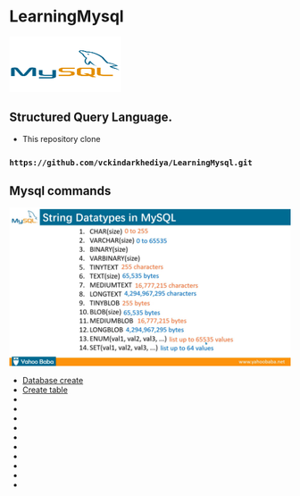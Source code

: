 # LearningMysql

<code align=center><img src="https://github.com/devicons/devicon/blob/master/icons/mysql/mysql-original-wordmark.svg" title="mysql" alt="mysql" width="200" height="100"/></code>

## Structured Query Language.

* This repository clone
### `https://github.com/vckindarkhediya/LearningMysql.git`

## Mysql commands


<code align=center><img src="string_datatypes.png" title="string datatypes" alt="string" /></code>


* [Database create ](https://github.com/vckindarkhediya/LearningMysql/blob/mysql/Day-1-Learning/index.html)
* [Create table ](https://github.com/vckindarkhediya/LearningMysql/blob/mysql/Day-2-Learning/index.html)
* []()
* []()
* []()
* []()
* []()
* []()
* []()
* []()
* []()
* []()